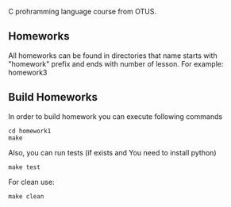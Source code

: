 
C prohramming language course from OTUS.


Homeworks
---------
All homeworks can be found in directories that name starts with "homework" prefix and ends with number of lesson. For  example: homework3


Build Homeworks
----------------
In order to build homework you can execute following commands

    cd homework1
    make

Also, you can run tests (if exists and You need to install python)

    make test


For clean use:

    make clean

